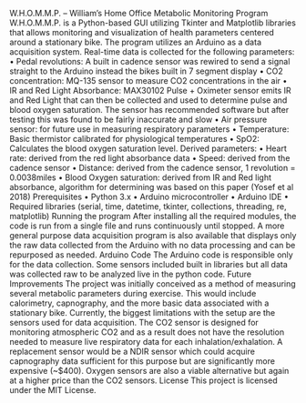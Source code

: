 W.H.O.M.M.P. – William’s Home Office Metabolic Monitoring Program
W.H.O.M.M.P. is a Python-based GUI utilizing Tkinter and Matplotlib libraries that allows monitoring and visualization of health parameters centered around a stationary bike. The program utilizes an Arduino as a data acquisition system. Real-time data is collected for the following parameters:
•	Pedal revolutions: A built in cadence sensor was rewired to send a signal straight to the Arduino instead the bikes built in 7 segment display
•	CO2 concentration: MQ-135 sensor to measure CO2 concentrations in the air
•	IR and Red Light Absorbance: MAX30102 Pulse + Oximeter sensor emits IR and Red Light that can then be collected and used to determine pulse and blood oxygen saturation. The sensor has recommended software but after testing this was found to be fairly inaccurate and slow
•	Air pressure sensor: for future use in measuring respiratory parameters
•	Temperature: Basic thermistor calibrated for physiological temperatures
•	SpO2: Calculates the blood oxygen saturation level.
Derived parameters:
•	Heart rate: derived from the red light absorbance data
•	Speed: derived from the cadence sensor
•	Distance: derived from the cadence sensor, 1 revolution = 0.0038miles
•	Blood Oxygen saturation: derived from IR and Red light absorbance, algorithm for determining was based on this paper <LINK>(Yosef et al 2018)
Prerequisites
•	Python 3.x
•	Arduino microcontroller
•	Arduino IDE
•	Required libraries (serial, time, datetime, tkinter, collections, threading, re, matplotlib)
Running the program
After installing all the required modules, the code is run from a single file and runs continuously until stopped. A more general purpose data acquisition program is also available that displays only the raw data collected from the Arduino with no data processing and can be repurposed as needed.
Arduino Code
The Arduino code is responsible only for the data collection. Some sensors included built in libraries but all data was collected raw to be analyzed live in the python code.
Future Improvements
The project was initially conceived as a method of measuring several metabolic parameters during exercise. This would include calorimetry, capnography, and the more basic data associated with a stationary bike. Currently, the biggest limitations with the setup are the sensors used for data acquisition. The CO2 sensor is designed for monitoring atmospheric CO2 and as a result does not have the resolution needed to measure live respiratory data for each inhalation/exhalation. A replacement sensor would be a NDIR sensor which could acquire capnography data sufficient for this purpose but are significantly more expensive (~$400). Oxygen sensors are also a viable alternative but again at a higher price than the CO2 sensors.
License
This project is licensed under the MIT License.
